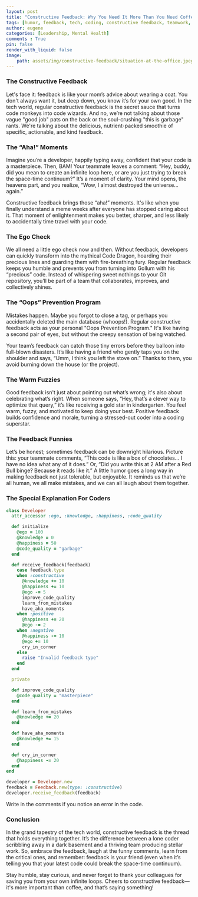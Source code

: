 ```yaml
---
layout: post
title: "Constructive Feedback: Why You Need It More Than You Need Coffee"
tags: [humor, feedback, tech, coding, constructive feedback, teamwork, development, codinglife, coding, corporate culture, leadership, mental health, personal development, teamwork, workplace culture]
author: eugene
categories: [Leadership, Mental Health]
comments : True
pin: false
render_with_liquid: false
image:
    path: assets/img/constructive-feedback/situation-at-the-office.jpeg
---
```

### The Constructive Feedback

Let's face it: feedback is like your mom’s advice about wearing a coat. You don't always want it, but deep down, you know it’s for your own good. In the tech world, regular constructive feedback is the secret sauce that turns code monkeys into code wizards. And no, we’re not talking about those vague "good job" pats on the back or the soul-crushing "this is garbage" rants. We're talking about the delicious, nutrient-packed smoothie of specific, actionable, and kind feedback.

### The “Aha!” Moments

Imagine you’re a developer, happily typing away, confident that your code is a masterpiece. Then, BAM! Your teammate leaves a comment: “Hey, buddy, did you mean to create an infinite loop here, or are you just trying to break the space-time continuum?” It’s a moment of clarity. Your mind opens, the heavens part, and you realize, “Wow, I almost destroyed the universe… again.”

Constructive feedback brings those “aha!” moments. It's like when you finally understand a meme weeks after everyone has stopped caring about it. That moment of enlightenment makes you better, sharper, and less likely to accidentally time travel with your code.

### The Ego Check

We all need a little ego check now and then. Without feedback, developers can quickly transform into the mythical Code Dragon, hoarding their precious lines and guarding them with fire-breathing fury. Regular feedback keeps you humble and prevents you from turning into Gollum with his “precious” code. Instead of whispering sweet nothings to your Git repository, you’ll be part of a team that collaborates, improves, and collectively shines.

### The “Oops” Prevention Program

Mistakes happen. Maybe you forgot to close a tag, or perhaps you accidentally deleted the main database (whoops!). Regular constructive feedback acts as your personal "Oops Prevention Program." It's like having a second pair of eyes, but without the creepy sensation of being watched.

Your team’s feedback can catch those tiny errors before they balloon into full-blown disasters. It’s like having a friend who gently taps you on the shoulder and says, “Umm, I think you left the stove on.” Thanks to them, you avoid burning down the house (or the project).

### The Warm Fuzzies

Good feedback isn't just about pointing out what’s wrong; it's also about celebrating what’s right. When someone says, “Hey, that’s a clever way to optimize that query,” it’s like receiving a gold star in kindergarten. You feel warm, fuzzy, and motivated to keep doing your best. Positive feedback builds confidence and morale, turning a stressed-out coder into a coding superstar.

### The Feedback Funnies

Let’s be honest; sometimes feedback can be downright hilarious. Picture this: your teammate comments, “This code is like a box of chocolates… I have no idea what any of it does.” Or, “Did you write this at 2 AM after a Red Bull binge? Because it reads like it.” A little humor goes a long way in making feedback not just tolerable, but enjoyable. It reminds us that we’re all human, we all make mistakes, and we can all laugh about them together.

### The Special Explanation For Coders

```ruby
class Developer
  attr_accessor :ego, :knowledge, :happiness, :code_quality

  def initialize
    @ego = 100
    @knowledge = 0
    @happiness = 50
    @code_quality = "garbage"
  end

  def receive_feedback(feedback)
    case feedback.type
    when :constructive
      @knowledge += 10
      @happiness += 10
      @ego -= 5
      improve_code_quality
      learn_from_mistakes
      have_aha_moments
    when :positive
      @happiness += 20
      @ego -= 2
    when :negative
      @happiness -= 10
      @ego += 10
      cry_in_corner
    else
      raise "Invalid feedback type"
    end
  end

  private

  def improve_code_quality
    @code_quality = "masterpiece"
  end

  def learn_from_mistakes
    @knowledge += 20
  end

  def have_aha_moments
    @knowledge += 15
  end

  def cry_in_corner
    @happiness -= 20
  end
end

developer = Developer.new
feedback = Feedback.new(type: :constructive)
developer.receive_feedback(feedback)
```
Write in the comments if you notice an error in the code. 

### Conclusion

In the grand tapestry of the tech world, constructive feedback is the thread that holds everything together. It’s the difference between a lone coder scribbling away in a dark basement and a thriving team producing stellar work. So, embrace the feedback, laugh at the funny comments, learn from the critical ones, and remember: feedback is your friend (even when it’s telling you that your latest code could break the space-time continuum).

Stay humble, stay curious, and never forget to thank your colleagues for saving you from your own infinite loops. Cheers to constructive feedback—it's more important than coffee, and that’s saying something!